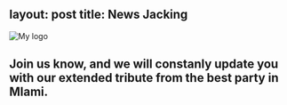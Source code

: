 layout: post
title: News Jacking 
---

![My logo](https://scontent-lga.xx.fbcdn.net/hphotos-xaf1/v/t1.0-9/14926_10152785863482683_4035830781504710525_n.jpg?oh=69fb832e22f289145a8e97f4b18dc6f2&oe=557CAF84)

<h2> Join us know, and we will constanly update you with our extended tribute from the best party in MIami.</h2>
